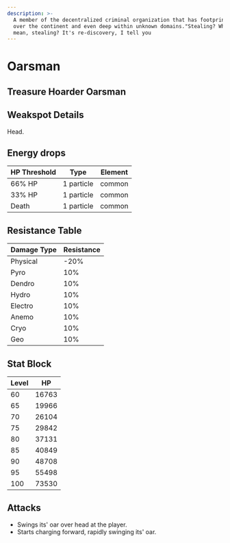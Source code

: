 ```yaml
---
description: >-
  A member of the decentralized criminal organization that has footprints all
  over the continent and even deep within unknown domains."Stealing? What do you
  mean, stealing? It's re-discovery, I tell you
---
```


# Oarsman

## Treasure Hoarder Oarsman

## Weakspot Details

Head.

## Energy drops

| HP Threshold | Type       | Element |
| ------------ | ---------- | ------- |
| 66% HP       | 1 particle | common  |
| 33% HP       | 1 particle | common  |
| Death        | 1 particle | common  |

## Resistance Table

| Damage Type | Resistance |
| ----------- | ---------- |
| Physical    | -20%       |
| Pyro        | 10%        |
| Dendro      | 10%        |
| Hydro       | 10%        |
| Electro     | 10%        |
| Anemo       | 10%        |
| Cryo        | 10%        |
| Geo         | 10%        |

## Stat Block

| Level | HP    |
| ----- | ----- |
| 60    | 16763 |
| 65    | 19966 |
| 70    | 26104 |
| 75    | 29842 |
| 80    | 37131 |
| 85    | 40849 |
| 90    | 48708 |
| 95    | 55498 |
| 100   | 73530 |

## Attacks

* Swings its' oar over head at the player.
* Starts charging forward, rapidly swinging its' oar.
